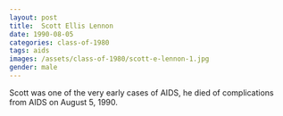 ```yaml
---
layout: post
title:  Scott Ellis Lennon
date: 1990-08-05
categories: class-of-1980
tags: aids
images: /assets/class-of-1980/scott-e-lennon-1.jpg
gender: male
---
```

Scott was one of the very early cases of AIDS, he died of complications from AIDS on August 5, 1990.
